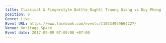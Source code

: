 ```yaml
---
title: Classical & Fingerstyle Battle Night| Truong Giang vs Duy Phong
position: 0
Genre: Live
Event URL: https://www.facebook.com/events/110334959664227/
Venue: Heritage Space
Event date: 2017-09-09 07:00:00 +07:00
---
```


